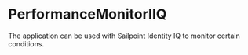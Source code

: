 # PerformanceMonitorIIQ
The application can be used with Sailpoint Identity IQ to monitor certain conditions.
